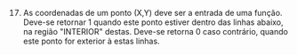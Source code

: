 17. As coordenadas de um ponto (X,Y) deve ser a entrada de uma função. Deve-se retornar 1 quando este ponto estiver dentro das linhas abaixo, na região "INTERIOR" destas. Deve-se retorna 0 caso contrário, quando este ponto for exterior à estas linhas.
